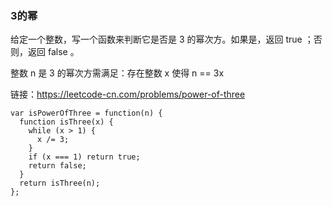 <!--
 * @Author: 月魂
 * @Date: 2021-03-06 18:35:16
 * @LastEditTime: 2021-03-06 18:35:40
 * @LastEditors: 月魂
 * @Description: 
 * @FilePath: \leetcode-per-day\day59.md
-->
### 3的幂
给定一个整数，写一个函数来判断它是否是 3 的幂次方。如果是，返回 true ；否则，返回 false 。

整数 n 是 3 的幂次方需满足：存在整数 x 使得 n == 3x

链接：https://leetcode-cn.com/problems/power-of-three

```
var isPowerOfThree = function(n) {
  function isThree(x) {
    while (x > 1) {
      x /= 3;
    }
    if (x === 1) return true;
    return false;
  }
  return isThree(n);
};
```